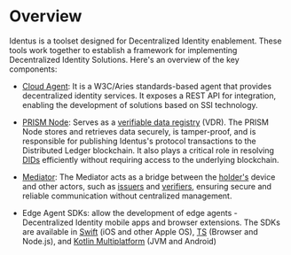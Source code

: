 # Overview

Identus is a toolset designed for Decentralized Identity enablement. These tools work together to establish a framework for implementing Decentralized Identity Solutions. Here's an overview of the key components:

* [Cloud Agent](cloud-agent/overview): It is a W3C/Aries standards-based agent that provides decentralized identity services. It exposes a REST API for integration, enabling the development of solutions based on SSI technology.

* [PRISM Node](prism-node/overview.md): Serves as a [verifiable data registry](/home/concepts/glossary#verifiable-data-registry) (VDR). The PRISM Node stores and retrieves data securely, is tamper-proof, and is responsible for publishing Identus's protocol transactions to the Distributed Ledger blockchain. It also plays a critical role in resolving [DIDs](/home/concepts/glossary#did) efficiently without requiring access to the underlying blockchain​​​​​​.

* [Mediator](mediator): The Mediator acts as a bridge between the [holder's](/home/concepts/glossary#holder) device and other actors, such as [issuers](/home/concepts/glossary#issuer) and [verifiers](/home/concepts/glossary#verifier), ensuring secure and reliable communication without centralized management​​​​.

* Edge Agent SDKs: allow the development of edge agents - Decentralized Identity mobile apps and browser extensions. The SDKs are available in [Swift](https://hyperledger-identus.github.io/edge-agent-sdk-swift/documentation/edgeagentsdk/) (iOS and other Apple OS), [TS](https://hyperledger-identus.github.io/docs/sdk-ts/sdk) (Browser and Node.js), and [Kotlin Multiplatform](https://hyperledger-identus.github.io/edge-agent-sdk-kmp/) (JVM and Android)

